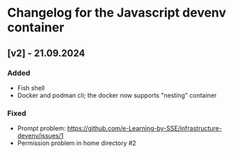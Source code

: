 # Changelog for the Javascript devenv container

## [v2] - 21.09.2024

### Added
- Fish shell
- Docker and podman cli; the docker now supports "nesting" container

### Fixed
- Prompt problem: https://github.com/e-Learning-by-SSE/infrastructure-devenv/issues/1
- Permission problem in home directory #2
